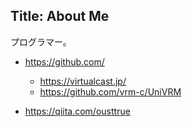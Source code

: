 Title: About Me
---

プログラマー。

* https://github.com/
  * https://virtualcast.jp/
  * https://github.com/vrm-c/UniVRM

* https://qiita.com/ousttrue
